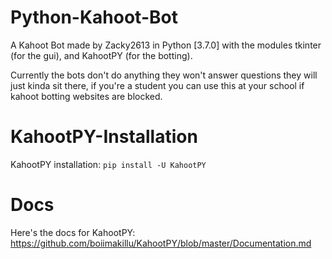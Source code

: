 # Python-Kahoot-Bot
A Kahoot Bot made by Zacky2613 in Python [3.7.0] with the modules tkinter (for the gui), and KahootPY (for the botting).

Currently the bots don't do anything they won't answer questions they will just kinda sit there, if you're a student you can use this at your school if kahoot botting websites are blocked.
      
# KahootPY-Installation

KahootPY installation: `pip install -U KahootPY` 

# Docs

Here's the docs for KahootPY: https://github.com/boiimakillu/KahootPY/blob/master/Documentation.md
